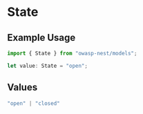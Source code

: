 # State

## Example Usage

```typescript
import { State } from "owasp-nest/models";

let value: State = "open";
```

## Values

```typescript
"open" | "closed"
```